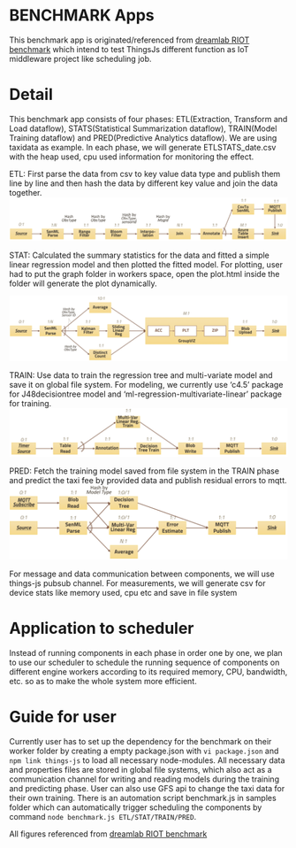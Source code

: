 # BENCHMARK Apps 
This benchmark app is originated/referenced from [dreamlab RIOT benchmark]( https://github.com/dream-lab/riot-bench) which intend to test ThingsJs different function as IoT middleware project like scheduling job.

# Detail 
This benchmark app consists of four phases: ETL(Extraction, Transform and Load dataflow), STATS(Statistical Summarization dataflow), TRAIN(Model Training dataflow) and PRED(Predictive Analytics dataflow). We are using taxidata as example. In each phase, we will generate ETLSTATS_date.csv with the heap used, cpu used information for monitoring the effect. 


ETL: 
First parse the data from csv to key value data type and publish them line by line and then hash the data by different key value and join the data together. 
 ![FCAST](https://raw.githubusercontent.com/anshuiisc/FIG/master/ETL-1.png)


STAT: 
Calculated the summary statistics for the data and fitted a simple linear regression model and then plotted the fitted model. For plotting, user had to put the graph folder in workers space, open the plot.html inside
the folder will generate the plot dynamically. 

![FCAST](https://raw.githubusercontent.com/anshuiisc/FIG/master/stats-1.png)



TRAIN: 
Use data to train the regression tree and multi-variate model and save it on global file system. For modeling, we currently use ‘c4.5’ package for J48decisiontree model and ‘ml-regression-multivariate-linear’ package for training. 
 ![FCAST](https://raw.githubusercontent.com/anshuiisc/FIG/master/Train-1.png)

PRED:
Fetch the training model saved from file system in the TRAIN phase and predict the taxi fee by provided data and publish residual errors to mqtt. 
![FCAST](https://raw.githubusercontent.com/anshuiisc/FIG/master/pred-1.png)

For message and data communication between components, we will use things-js pubsub channel. For measurements, we will generate csv for device stats like memory used, cpu etc and save in file system 


# Application to scheduler 
Instead of running components in each phase in order one by one, we plan to use our scheduler to schedule the running sequence of components on different engine workers according to its required memory, CPU, bandwidth, etc. so as to make the whole system more efficient. 

# Guide for user
Currently user has to set up the dependency for the benchmark on their worker folder by creating a empty package.json with ```vi package.json``` and ```npm link things-js``` to load all necessary node-modules. 
All necessary data and properties files are stored in global file systems, which also act as a communication
channel for writing and reading models during the training and predicting phase. User can also use GFS api to change the taxi data for their own training. There is an automation script benchmark.js in samples folder which can automatically trigger scheduling the components by command ```node benchmark.js ETL/STAT/TRAIN/PRED```.

All figures referenced from [dreamlab RIOT benchmark]( https://github.com/dream-lab/riot-bench)
